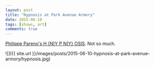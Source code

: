 ```yaml
---
layout: post
title: "Hypnosis at Park Avenue Armory"
date: 2015-06-10
tags: [shows, art]
comments: true
---
```

[Philippe Pareno's H {N)Y P N(Y} OSIS](http://www.armoryonpark.org/programs_events/detail/philippe_parreno). Not so much.

![]({{ site.url }}/images/posts/2015-06-10-hypnosis-at-park-avenue-armory/hypnosis.jpg)

